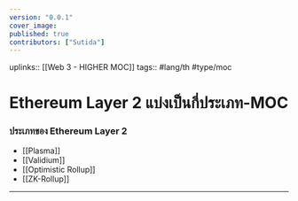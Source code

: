 ```yaml
---
version: "0.0.1"
cover_image:
published: true
contributors: ["Sutida"]
---
```

uplinks:: [[Web 3 - HIGHER MOC]]
tags:: #lang/th #type/moc

# Ethereum Layer 2 แบ่งเป็นกี่ประเภท-MOC
### ประเภทของ Ethereum Layer 2
- [[Plasma]]
- [[Validium]]
- [[Optimistic Rollup]]
- [[ZK-Rollup]]
---